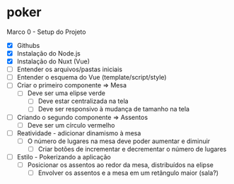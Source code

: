 # poker
Marco 0 - Setup do Projeto
- [x] Githubs
- [x] Instalação do Node.js
- [x] Instalação do Nuxt (Vue)
- [ ] Entender os arquivos/pastas iniciais
- [ ] Entender o esquema do Vue (template/script/style)
- [ ] Criar o primeiro componente => Mesa
  - [ ] Deve ser uma elipse verde
    - [ ] Deve estar centralizada na tela
    - [ ] Deve ser responsivo à mudança de tamanho na tela
- [ ] Criando o segundo componente => Assentos
  - [ ] Deve ser um círculo vermelho
- [ ] Reatividade - adicionar dinamismo à mesa
  - [ ] O número de lugares na mesa deve poder aumentar e diminuir
    - [ ] Criar botões de incrementar e decrementar o número de lugares
- [ ] Estilo - Pokerizando a aplicação
  - [ ] Posicionar os assentos ao redor da mesa, distribuídos na elipse
    - [ ] Envolver os assentos e a mesa em um retângulo maior (sala?)
